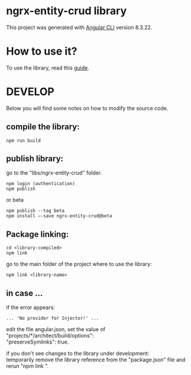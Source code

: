 # ngrx-entity-crud library
This project was generated with [Angular CLI](https://github.com/angular/angular-cli) version 8.3.22.

# How to use it?
To use the library, read this [guide](https://www.npmjs.com/package/ngrx-entity-crud).

# DEVELOP
Below you will find some notes on how to modify the source code.

## compile the library: 
```
npm run build
```

## publish library:  
go to the "libs/ngrx-entity-crud" folder. 
```
npm login (authentication)
npm publish 
```
or beta
```
npm publish --tag beta
npm install —-save ngrx-entity-crud@beta
```

## Package linking:
```
cd <library-compiled>
npm link
```
go to the main folder of the project where to use the library:
```
npm link <library-name>
```

##  in case ...
if the error appears:  

```
... 'No provider for Injector!' ...
```
edit the file angular.json, set the value of "projects/*/architect/build/options":  
"preserveSymlinks": true. 

if you don't see changes to the library under development:  
temporarily remove the library reference from the "package.json" file and rerun "npm link <library-name>". 


